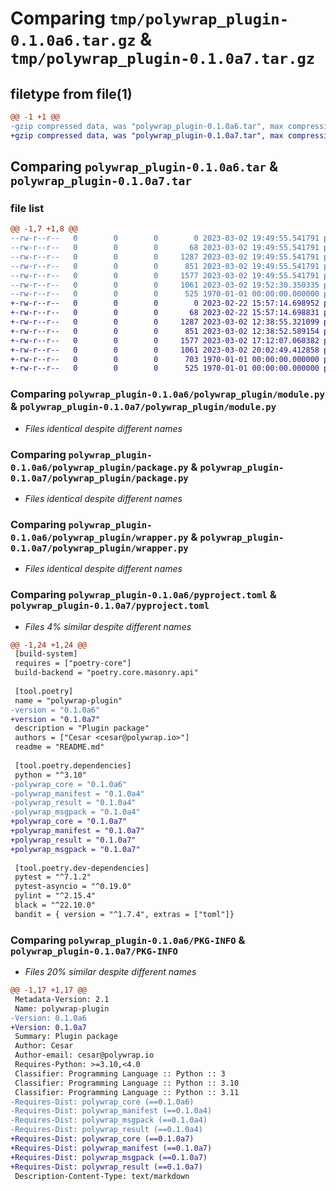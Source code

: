 # Comparing `tmp/polywrap_plugin-0.1.0a6.tar.gz` & `tmp/polywrap_plugin-0.1.0a7.tar.gz`

## filetype from file(1)

```diff
@@ -1 +1 @@
-gzip compressed data, was "polywrap_plugin-0.1.0a6.tar", max compression
+gzip compressed data, was "polywrap_plugin-0.1.0a7.tar", max compression
```

## Comparing `polywrap_plugin-0.1.0a6.tar` & `polywrap_plugin-0.1.0a7.tar`

### file list

```diff
@@ -1,7 +1,8 @@
--rw-r--r--   0        0        0        0 2023-03-02 19:49:55.541791 polywrap_plugin-0.1.0a6/README.md
--rw-r--r--   0        0        0       68 2023-03-02 19:49:55.541791 polywrap_plugin-0.1.0a6/polywrap_plugin/__init__.py
--rw-r--r--   0        0        0     1287 2023-03-02 19:49:55.541791 polywrap_plugin-0.1.0a6/polywrap_plugin/module.py
--rw-r--r--   0        0        0      851 2023-03-02 19:49:55.541791 polywrap_plugin-0.1.0a6/polywrap_plugin/package.py
--rw-r--r--   0        0        0     1577 2023-03-02 19:49:55.541791 polywrap_plugin-0.1.0a6/polywrap_plugin/wrapper.py
--rw-r--r--   0        0        0     1061 2023-03-02 19:52:30.350335 polywrap_plugin-0.1.0a6/pyproject.toml
--rw-r--r--   0        0        0      525 1970-01-01 00:00:00.000000 polywrap_plugin-0.1.0a6/PKG-INFO
+-rw-r--r--   0        0        0        0 2023-02-22 15:57:14.698952 polywrap_plugin-0.1.0a7/README.md
+-rw-r--r--   0        0        0       68 2023-02-22 15:57:14.698831 polywrap_plugin-0.1.0a7/polywrap_plugin/__init__.py
+-rw-r--r--   0        0        0     1287 2023-03-02 12:38:55.321099 polywrap_plugin-0.1.0a7/polywrap_plugin/module.py
+-rw-r--r--   0        0        0      851 2023-03-02 12:38:52.589154 polywrap_plugin-0.1.0a7/polywrap_plugin/package.py
+-rw-r--r--   0        0        0     1577 2023-03-02 17:12:07.060382 polywrap_plugin-0.1.0a7/polywrap_plugin/wrapper.py
+-rw-r--r--   0        0        0     1061 2023-03-02 20:02:49.412858 polywrap_plugin-0.1.0a7/pyproject.toml
+-rw-r--r--   0        0        0      703 1970-01-01 00:00:00.000000 polywrap_plugin-0.1.0a7/setup.py
+-rw-r--r--   0        0        0      525 1970-01-01 00:00:00.000000 polywrap_plugin-0.1.0a7/PKG-INFO
```

### Comparing `polywrap_plugin-0.1.0a6/polywrap_plugin/module.py` & `polywrap_plugin-0.1.0a7/polywrap_plugin/module.py`

 * *Files identical despite different names*

### Comparing `polywrap_plugin-0.1.0a6/polywrap_plugin/package.py` & `polywrap_plugin-0.1.0a7/polywrap_plugin/package.py`

 * *Files identical despite different names*

### Comparing `polywrap_plugin-0.1.0a6/polywrap_plugin/wrapper.py` & `polywrap_plugin-0.1.0a7/polywrap_plugin/wrapper.py`

 * *Files identical despite different names*

### Comparing `polywrap_plugin-0.1.0a6/pyproject.toml` & `polywrap_plugin-0.1.0a7/pyproject.toml`

 * *Files 4% similar despite different names*

```diff
@@ -1,24 +1,24 @@
 [build-system]
 requires = ["poetry-core"]
 build-backend = "poetry.core.masonry.api"
 
 [tool.poetry]
 name = "polywrap-plugin"
-version = "0.1.0a6"
+version = "0.1.0a7"
 description = "Plugin package"
 authors = ["Cesar <cesar@polywrap.io>"]
 readme = "README.md"
 
 [tool.poetry.dependencies]
 python = "^3.10"
-polywrap_core = "0.1.0a6"
-polywrap_manifest = "0.1.0a4"
-polywrap_result = "0.1.0a4"
-polywrap_msgpack = "0.1.0a4"
+polywrap_core = "0.1.0a7"
+polywrap_manifest = "0.1.0a7"
+polywrap_result = "0.1.0a7"
+polywrap_msgpack = "0.1.0a7"
 
 [tool.poetry.dev-dependencies]
 pytest = "^7.1.2"
 pytest-asyncio = "^0.19.0"
 pylint = "^2.15.4"
 black = "^22.10.0"
 bandit = { version = "^1.7.4", extras = ["toml"]}
```

### Comparing `polywrap_plugin-0.1.0a6/PKG-INFO` & `polywrap_plugin-0.1.0a7/PKG-INFO`

 * *Files 20% similar despite different names*

```diff
@@ -1,17 +1,17 @@
 Metadata-Version: 2.1
 Name: polywrap-plugin
-Version: 0.1.0a6
+Version: 0.1.0a7
 Summary: Plugin package
 Author: Cesar
 Author-email: cesar@polywrap.io
 Requires-Python: >=3.10,<4.0
 Classifier: Programming Language :: Python :: 3
 Classifier: Programming Language :: Python :: 3.10
 Classifier: Programming Language :: Python :: 3.11
-Requires-Dist: polywrap_core (==0.1.0a6)
-Requires-Dist: polywrap_manifest (==0.1.0a4)
-Requires-Dist: polywrap_msgpack (==0.1.0a4)
-Requires-Dist: polywrap_result (==0.1.0a4)
+Requires-Dist: polywrap_core (==0.1.0a7)
+Requires-Dist: polywrap_manifest (==0.1.0a7)
+Requires-Dist: polywrap_msgpack (==0.1.0a7)
+Requires-Dist: polywrap_result (==0.1.0a7)
 Description-Content-Type: text/markdown
```

